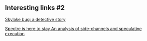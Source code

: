 ## Interesting links #2

[Skylake bug: a detective story](https://tech.ahrefs.com/skylake-bug-a-detective-story-ab1ad2beddcd)

[Spectre is here to stay An analysis of side-channels and speculative execution](https://arxiv.org/pdf/1902.05178.pdf)

